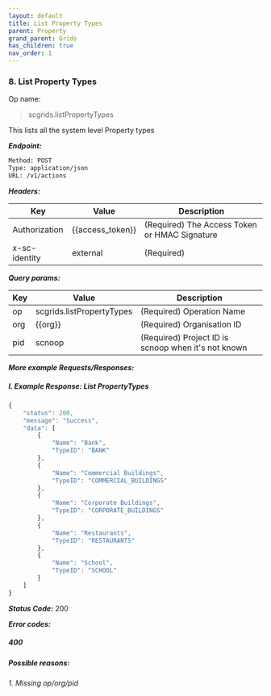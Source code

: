 ```yaml
---
layout: default
title: List Property Types
parent: Property
grand_parent: Grids
has_children: true
nav_order: 1
---
```



### 8. List Property Types


Op name: 

> scgrids.listPropertyTypes 

This lists all the system level Property types


***Endpoint:***

```bash
Method: POST
Type: application/json
URL: /v1/actions
```


***Headers:***

| Key | Value | Description |
| --- | ------|-------------|
| Authorization | {{access_token}} | (Required) The Access Token or HMAC Signature |
| x-sc-identity | external | (Required) |



***Query params:***

| Key | Value | Description |
| --- | ------|-------------|
| op | scgrids.listPropertyTypes | (Required) Operation Name |
| org | {{org}} | (Required) Organisation ID |
| pid | scnoop | (Required) Project ID is scnoop when it's not known |



***More example Requests/Responses:***

##### I. Example Response: List PropertyTypes
```js
{
    "status": 200,
    "message": "Success",
    "data": [
        {
            "Name": "Bank",
            "TypeID": "BANK"
        },
        {
            "Name": "Commercial Buildings",
            "TypeID": "COMMERCIAL_BUILDINGS"
        },
        {
            "Name": "Corporate Buildings",
            "TypeID": "CORPORATE_BUILDINGS"
        },
        {
            "Name": "Restaurants",
            "TypeID": "RESTAURANTS"
        },
        {
            "Name": "School",
            "TypeID": "SCHOOL"
        }
    ]
}
```


***Status Code:*** 200


***Error codes:***

##### 400
##### Possible reasons:
###### 1. Missing op/org/pid


<br>